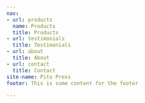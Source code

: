 ```yaml
---
nav:
- url: products
  name: Products
  title: Products
- url: testimonials
  title: Testimonials
- url: about
  title: About
- url: contact
  title: Contact
site-name: Pito Press
footer: This is some content for the footer

---
```

